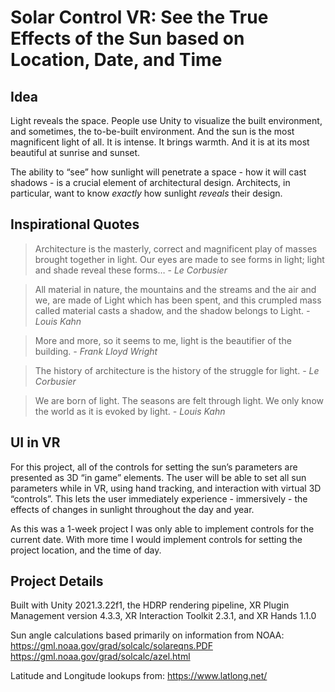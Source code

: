 # Solar Control VR: See the True Effects of the Sun based on Location, Date, and Time

## Idea

Light reveals the space. People use Unity to visualize the built environment, and sometimes, the to-be-built environment. And the sun is the most magnificent light of all. It is intense. It brings warmth. And it is at its most beautiful at sunrise and sunset.

The ability to “see” how sunlight will penetrate a space - how it will cast shadows - is a crucial element of architectural design. Architects, in particular, want to know *exactly* how sunlight *reveals* their design.

## Inspirational Quotes

> Architecture is the masterly, correct and magnificent play of masses brought together in light. Our eyes are made to see forms in light; light and shade reveal these forms… - *Le Corbusier*

> All material in nature, the mountains and the streams and the air and we, are made of Light which has been spent, and this crumpled mass called material casts a shadow, and the shadow belongs to Light. *- Louis Kahn*

> More and more, so it seems to me, light is the beautifier of the building. *- Frank Lloyd Wright*

> The history of architecture is the history of the struggle for light. *- Le Corbusier*

> We are born of light. The seasons are felt through light. We only know the world as it is evoked by light. *- Louis Kahn*

## UI in VR

For this project, all of the controls for setting the sun’s parameters are presented as 3D “in game” elements. The user will be able to set all sun parameters while in VR, using hand tracking, and interaction with virtual 3D “controls”. This lets the user immediately experience - immersively - the effects of changes in sunlight throughout the day and year.

As this was a 1-week project I was only able to implement controls for the current date. With more time I would implement controls for setting the project location, and the time of day.

## Project Details

Built with Unity 2021.3.22f1, the HDRP rendering pipeline, XR Plugin Management version 4.3.3, XR Interaction Toolkit 2.3.1, and XR Hands 1.1.0

Sun angle calculations based primarily on information from NOAA:
https://gml.noaa.gov/grad/solcalc/solareqns.PDF
https://gml.noaa.gov/grad/solcalc/azel.html

Latitude and Longitude lookups from:
https://www.latlong.net/

